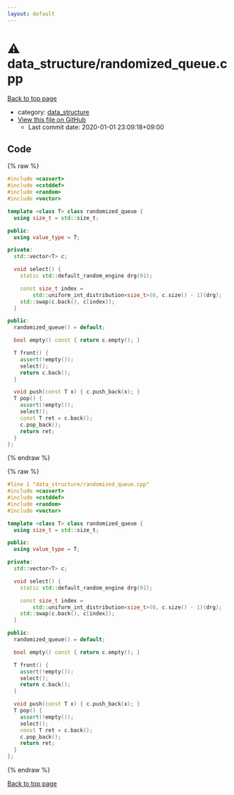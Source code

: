 ```yaml
---
layout: default
---
```


<!-- mathjax config similar to math.stackexchange -->
<script type="text/javascript" async
  src="https://cdnjs.cloudflare.com/ajax/libs/mathjax/2.7.5/MathJax.js?config=TeX-MML-AM_CHTML">
</script>
<script type="text/x-mathjax-config">
  MathJax.Hub.Config({
    TeX: { equationNumbers: { autoNumber: "AMS" }},
    tex2jax: {
      inlineMath: [ ['$','$'] ],
      processEscapes: true
    },
    "HTML-CSS": { matchFontHeight: false },
    displayAlign: "left",
    displayIndent: "2em"
  });
</script>

<script type="text/javascript" src="https://cdnjs.cloudflare.com/ajax/libs/jquery/3.4.1/jquery.min.js"></script>
<script src="https://cdn.jsdelivr.net/npm/jquery-balloon-js@1.1.2/jquery.balloon.min.js" integrity="sha256-ZEYs9VrgAeNuPvs15E39OsyOJaIkXEEt10fzxJ20+2I=" crossorigin="anonymous"></script>
<script type="text/javascript" src="../../assets/js/copy-button.js"></script>
<link rel="stylesheet" href="../../assets/css/copy-button.css" />


# :warning: data_structure/randomized_queue.cpp

<a href="../../index.html">Back to top page</a>

* category: <a href="../../index.html#c8f6850ec2ec3fb32f203c1f4e3c2fd2">data_structure</a>
* <a href="{{ site.github.repository_url }}/blob/master/data_structure/randomized_queue.cpp">View this file on GitHub</a>
    - Last commit date: 2020-01-01 23:09:18+09:00




## Code

<a id="unbundled"></a>
{% raw %}
```cpp
#include <cassert>
#include <cstddef>
#include <random>
#include <vector>

template <class T> class randomized_queue {
  using size_t = std::size_t;

public:
  using value_type = T;

private:
  std::vector<T> c;

  void select() {
    static std::default_random_engine drg(91);

    const size_t index =
        std::uniform_int_distribution<size_t>(0, c.size() - 1)(drg);
    std::swap(c.back(), c[index]);
  }

public:
  randomized_queue() = default;

  bool empty() const { return c.empty(); }

  T front() {
    assert(!empty());
    select();
    return c.back();
  }

  void push(const T x) { c.push_back(x); }
  T pop() {
    assert(!empty());
    select();
    const T ret = c.back();
    c.pop_back();
    return ret;
  }
};
```
{% endraw %}

<a id="bundled"></a>
{% raw %}
```cpp
#line 1 "data_structure/randomized_queue.cpp"
#include <cassert>
#include <cstddef>
#include <random>
#include <vector>

template <class T> class randomized_queue {
  using size_t = std::size_t;

public:
  using value_type = T;

private:
  std::vector<T> c;

  void select() {
    static std::default_random_engine drg(91);

    const size_t index =
        std::uniform_int_distribution<size_t>(0, c.size() - 1)(drg);
    std::swap(c.back(), c[index]);
  }

public:
  randomized_queue() = default;

  bool empty() const { return c.empty(); }

  T front() {
    assert(!empty());
    select();
    return c.back();
  }

  void push(const T x) { c.push_back(x); }
  T pop() {
    assert(!empty());
    select();
    const T ret = c.back();
    c.pop_back();
    return ret;
  }
};
```
{% endraw %}

<a href="../../index.html">Back to top page</a>

